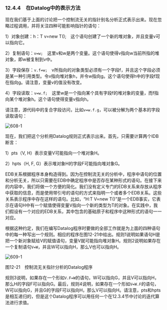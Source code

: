 ### 12.4.4　在Datalog中的表示方法

现在我们基于上面的讨论把一个控制流无关的指针别名分析正式表示出来。现在忽略过程调用，并将关注四种可能影响指针的语句：

1）对象创建：h：T v=new T();　这个语句创建了一个新的堆对象，并且变量v可以指向它。

2）复制语句：`v=w;`　这里v和w是两个变量。这个语句使得v指向w当前所指的堆对象，即w被复制到v中。

3）字段保存：`v.f=w;`　v所指向的对象类型必须有一个字段f，并且这个字段必须是某一种引用类型。令v指向堆对象h，并令w指向g。这个语句使得h中的字段f现在指向g。请注意，变量v的值没有改变。

4）字段读取：`v=w.f;`　这里w是一个指向某个具有字段f的堆对象的变量，而f指向某个堆对象h。这个语句使得变量v指向h。

请注意，源代码中的复合字段访问，比如`v=w.f.g`，可以被分解为两个基本的字段读取语句：

![608-1](../Images/image05081.jpeg)

现在，我们把这个分析用Datalog规则正式表示出来。首先，只需要计算两个IDB断言：

1）pts（V, H）表示变量V可能指向一个堆对象H。

2）hpts（H, F, G）表示堆对象H的字段F可能指向堆对象G。

EDB关系根据程序本身构造得到。因为在控制流无关的分析中，程序中语句的位置和分析无关，所以只需要在EDB中确定程序中是否存在某种形式的语句。在接下来的内容中，我们将做一个方便的简化。我们没有定义专门的EDB关系来存放从程序中获取的信息，而是使用带引号的语句的方式来指明一个或者多个EDB关系。这些关系表示程序中存在这样的语句。比如，“H:T V=new T()”是一个EDB事实，它表示在语句H中有一个赋值使得变量V指向一个新的类型为T的对象。在实践中，我们假设有一个对应的EDB关系，其中包含的基础原子和程序中这种形式的语句一一对应。

根据这种约定，我们在编写Datalog程序时要做的全部工作就是为上面的四种语句中的每一种写出一个规则。相应的程序在图12-21中给出。规则1说明如果语句H是把一个新对象赋给V的赋值语句，变量V就可能指向堆对象H。规则2说明如果存在一个复制语句`V=W`，并且W可以指向H，那么V也可以指向H。

![609-1](../Images/image05082.jpeg)

图12-21　控制流无关指针分析的Datalog程序

规则3说明，如果存在一个形如`V.F=W`的语句，W可以指向G，并且V可以指向H，那么H的字段F可以指向G。最后，规则4说明，如果存在一个形如`V=W.F`的语句，W可以指向G，并且G的字段F可以指向H，那么V可以指向H。请注意，pts和hpts是相互递归的，但是这个Datalog程序可以用任何一个在12.3.4节中讨论的迭代算法进行求值。